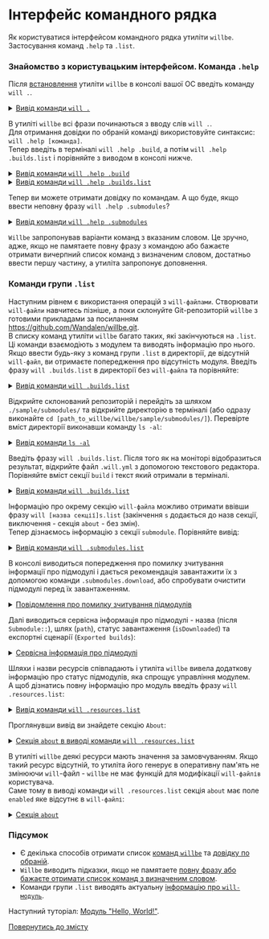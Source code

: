 # Інтерфейс командного рядка</a></summary>

Як користуватися інтерфейсом командного рядка утиліти <code>willbe</code></a></summary>. Застосування команд <code>.help</code> та <code>.list</code>.

### <a name="ui-intro"></a> Знайомство з користувацьким інтерфейсом. Команда `.help`

Після [встановлення](<Instalation.md>) утиліти `willbe` в консолі вашої ОС введіть команду `will .`.

<details>
  <summary><u>Вивід команди <code>will .</code></u></summary>
  
```
[user@user ~]$ will .  
Command "."
Ambiguity. Did you mean?
  .help - Get help.
  .set - Command set.
  .resources.list - List information about resources of the current module.
  .paths.list - List paths of the current module.
  .submodules.list - List submodules of the current module.
  .reflectors.list - List avaialable reflectors.
  .steps.list - List avaialable steps.
  .builds.list - List avaialable builds.
  .exports.list - List avaialable exports.
  .about.list - List descriptive information about the module.
  .execution.list - List execution scenarios.
  .submodules.clean - Delete all downloaded submodules.
  .submodules.download - Download each submodule if such was not downloaded so far.
  .submodules.update - Update each submodule, checking for available updates for each submodule. Does nothing if all submodules have fixated version.
  .submodules.fixate - Fixate remote submodules. If URI of a submodule does not contain a version then version will be appended.
  .submodules.upgrade.refs - Upgrade remote submodules. If a remote repository has any newer version of the submodule, then URI of the submodule will be upgraded with the latest available version.
  .shell - Execute shell command on the module.
  .clean - Clean current module. Delete genrated artifacts, temp files and downloaded submodules.
  .clean.what - Find out which files will be deleted by clean command.
  .build - Build current module with spesified criterion.
  .export - Export selected the module with spesified criterion. Save output to output file and archive.
  .with - Use "with" to select a module.
  .each - Use "each" to iterate each module in a directory.
```

</details>

В утиліті `willbe` всі фрази починаються з вводу слів `will .`.  
Для отримання довідки по обраній команді використовуйте синтаксис: `will .help [команда]`.    
Тепер введіть в терміналі `will .help .build`, а потім `will .help .builds.list` і порівняйте з виводом в консолі нижче.

<details>
  <summary><u>Вивід команди <code>will .help .build</code></u></summary>

```
[user@user ~]$ will .help .build
Request ".help .build"

  .build - Build current module with spesified criterion.

```

</details>
<details>
  <summary><u>Вивід команди <code>will .help .builds.list</code></u></summary>

```
[user@user ~]$ will .help .builds.list
Request ".help .builds.list"

  .builds.list - List avaialable builds.

```

</details>

Тепер ви можете отримати довідку по командам. А що буде, якщо ввести неповну фразу `will .help .submodules`?

<details>
  <summary><u>Вивід команди <code>will .help .submodules</code></u></summary>

```
[user@user ~]$ will .help .submodules
Request ".help .submodules"

  .submodules.list - List submodules of the current module.
  .submodules.clean - Delete all downloaded submodules.
  .submodules.download - Download each submodule if such was not downloaded so far.
  .submodules.update - Update each submodule, checking for available updates for each submodule. Does nothing if all submodules have fixated version.
  .submodules.fixate - Fixate remote submodules. If URI of a submodule does not contain a version then version will be appended.
  .submodules.upgrade.refs - Upgrade remote submodules. If a remote repository has any newer version of the submodule, then URI of the submodule will be upgraded with the latest available version.

```

</details>


`Willbe` запропонував варіанти команд з вказаним словом. Це зручно, адже, якщо не памятаете повну фразу з командою або бажаєте отримати вичерпний список команд з визначеним словом, достатньо ввести першу частину, а утиліта запропонує доповнення.  

### <a name="list-commands"></a>  Команди групи `.list`
Наступним рівнем є використання операцій з `will-файлами`. Створювати `will-файли` навчитесь пізніше, а поки склонуйте Git-репозиторій `willbe` з готовими прикладами за посиланням <https://github.com/Wandalen/willbe.git>.  
В списку команд утиліти `willbe` багато таких, які закінчуються на `.list`. Ці команди взаємодіють з модулем та виводять інформацію про нього. Якщо ввести будь-яку з команд групи `.list` в директорії, де відсутній `will-файл`, ви отримаєте попередження про відсутність модуля. Введіть фразу `will .builds.list` в директорії без `will-файла` та порівняйте:  

<details>
  <summary><u>Вивід команди <code>will .builds.list</code></u></summary>

```
[user@user ~]$ will .builds.list
Request ".builds.list"
Found no module::/[path] at "/[path]"

```

</details>


Відкрийте склонований репозиторій і перейдіть за шляхом `./sample/submodules/` та відкрийте директорію в терміналі (або одразу виконайте `cd [path_to_willbe/willbe/sample/submodules/]`). Перевірте вміст директорії виконавши команду `ls -al`:

<details>
  <summary><u>Вивід команди <code>ls -al</code></u></summary>

```
[user@user ~]$ ls -al
итого 12
drwxr-xr-x 2 user user 4096 Мар 11 11:27 .
drwxr-xr-x 6 user user 4096 Мар 11 11:27 ..
-rw-r--r-- 1 user user  917 Мар  4 15:07 .will.yml

```

</details>

Введіть фразу `will .builds.list`. Після того як на моніторі відобразиться результат, відкрийте файл `.will.yml` з допомогою текстового редактора. Порівняйте вміст секції `build` і текст який отримали в терміналі.  

<details>
  <summary><u>Вивід команди <code>will .builds.list</code></u></summary>

```
[user@user ~]$ will .builds.list
Request ".builds.list"
...
build::debug
  criterion :
    default : 1
  steps :
    submodules.download
    delete.out.debug
    reflect.submodules


```

<p>Секція <code>path</code></p>

```yaml
build :

  debug :
    criterion :
      default : 1
    steps :
      - submodules.download
      - delete.out.debug
      - reflect.submodules

```

</details>

Інформацію про окрему секцію `will-файла` можливо отримати ввівши фразу `will [назва секції]s.list` (закінчення `s` додається до назв секції, виключення - секція `about` - без змін).  
Тепер дізнаємось інформацію з секції `submodule`. Порівняйте вивід:  

<details>
  <summary><u>Вивід команди <code>will .submodules.list</code></u></summary>

```
[user@user ~]$ will .submodules.list
Request ".submodules.list"
   . Read : /path_to_file/submodules/.will.yml
 . Read 1 will-files in 0.084s
 ! Failed to read submodule::Tools, try to download it with .submodules.download or even clean it before downloading
 ! Failed to read submodule::PathFundamentals, try to download it with .submodules.download or even clean it before downloading
submodule::Tools
  path : git+https:///github.com/Wandalen/wTools.git/out/wTools#master
  isDownloaded : false
  Exported builds : []
submodule::PathFundamentals
  path : git+https:///github.com/Wandalen/wPathFundamentals.git/out/wPathFundamentals#master
  isDownloaded : false
  Exported builds : []

```

<p>Секція <code>submodule</code></p>

```yaml
submodule :

  Tools : git+https:///github.com/Wandalen/wTools.git/out/wTools#master
  PathFundamentals : git+https:///github.com/Wandalen/wPathFundamentals.git/out/wPathFundamentals#master

```

</details>

В консолі виводиться попередження про помилку зчитування інформації про підмодулі і дається рекомендація завантажити їх з допомогою команди `.submodules.download`,  або спробувати очистити підмодулі перед їх завантаженням.  

<details>
  <summary><u>Повідомлення про помилку зчитування підмодулів</u></summary>

```
! Failed to read submodule::Tools, try to download it with .submodules.download or even clean it before downloading
! Failed to read submodule::PathFundamentals, try to download it with .submodules.download or even clean it before downloading

```

</details>

Далі виводиться сервісна інформація про підмодулі - назва (після `Submodule::`), шлях (`path`), статус завантаження (`isDownloaded`) та експортні сценарії (`Exported builds`):  

<details>
  <summary><u>Сервісна інформація про підмодулі</u></summary>

```
submodule::Tools
  path : git+https:///github.com/Wandalen/wTools.git/out/wTools#master
  isDownloaded : false
  Exported builds : []
submodule::PathFundamentals
  path : git+https:///github.com/Wandalen/wPathFundamentals.git/out/wPathFundamentals#master
  isDownloaded : false
  Exported builds : []

```

</details>

Шляхи і назви ресурсів співпадають і утиліта `willbe` вивела додаткову інформацію про статус підмодулів, яка спрощує управління модулем.  
А щоб дізнатись повну інформацію про модуль введіть фразу `will .resources.list`:

<details>
  <summary><u>Вивід команди <code>will .resources.list</code></u></summary>

```
[user@user ~]$ will .resources.list
 . Read : /path_to_file/submodules/.will.yml
 . Read 1 will-files in 0.068s
 ! Failed to read submodule::Tools, try to download it with .submodules.download or even clean it before downloading
 ! Failed to read submodule::PathFundamentals, try to download it with .submodules.download or even clean it before downloading
About
  name : 'test'
  description : 'To test commands of willbe-package'
  version : '0.0.1'
  enabled : 1

Paths
  predefined.willbe : '/usr/lib/node_modules/willbe/proto/dwtools/atop/will/Exec'
  predefined.will.files : '/path_to_file/.will.yml'
  predefined.dir : '/path_to_file'
  proto : './proto'
  in : '.'
  out : 'out'
  out.debug : 'out/debug'

submodule::Tools
  path : git+https:///github.com/Wandalen/wTools.git/out/wTools#master
  isDownloaded : false
  Exported builds : []
submodule::PathFundamentals
  path : git+https:///github.com/Wandalen/wPathFundamentals.git/out/wPathFundamentals#master
  isDownloaded : false
  Exported builds : []
reflector::reflect.submodules
  dst :
    basePath : '.'
    prefixPath : 'path::out.debug'
  criterion :
    debug : 1
  inherit :
    'submodule::*/exported::*=1/reflector::exportedFiles*=1'

step::reflect.submodules
  opts :
    reflector : reflector::reflect.submodules*=1
  inherit :
    predefined.reflect

step::delete.out.debug
  opts :
    filePath : path::out.debug
  inherit :
    predefined.delete

build::debug
  criterion :
    default : 1
  steps :
    submodules.download
    delete.out.debug
    reflect.submodules

```

</details>

Проглянувши вивід ви знайдете секцію `About`:  

<details>
  <summary><u>Секція <code>about</code> в виводі команди <code>will .resources.list</code></u></summary>

```
About
  name : 'test'
  description : 'To test commands of willbe-package'
  version : '0.0.1'
  enabled : 1

```

</details>

В утиліті `willbe` деякі ресурси мають значення за замовчуванням. Якщо такий ресурс відсутній, то утиліта його генерує в оперативну пам'ять не змінюючи `will`-файл - `willbe` не має функцій для модифікації `will-файлів` користувача.  
Саме тому в виводі команди `will .resources.list` секція `about` має поле `enabled` яке відсутнє в `will-файлі`:  
<details>
  <summary><u>Секція <code>about</code></u></summary>

```yaml
about :
  name : test
  description : "To test commands of willbe-package"
  version : 0.0.1

```

</details>

### <a name="conclusion"></a> Підсумок

- Є декілька способів отримати список [команд `willbe`](#ui-intro) та [довідку по обраній](#help-command).  
- `Willbe` виводить підказки, якщо не памятаете [повну фразу або бажаєте отримати список команд з визначеним словом](#help-completion).  
- Команди групи `.list` виводять актуальну [інформацію про `will-модуль`](#list-commands).  

Наступний туторіал: [Модуль "Hello, World!"](FirstWillFile.md).

[Повернутись до змісту](../README.md#tutorials)
